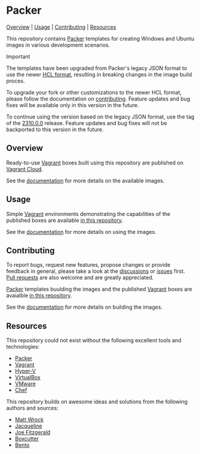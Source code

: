 # Packer

[Overview] | [Usage] | [Contributing] | [Resources]  

This repository contains [Packer] templates for creating Windows and Ubuntu images in various development scenarios.

> [!IMPORTANT]  
> The templates have been upgraded from Packer's legacy JSON format to use the newer [HCL format][PackerJSONToHCL], resulting in breaking changes in the image build proces.  
>  
> To upgrade your fork or other customizations to the newer HCL format, please follow the documentation on [contributing]. Feature updates and bug fixes will be available only in this version in the future.
>  
> To continue using the version based on the legacy JSON format, use the tag of the [2310.0.0][LastJSONRelease] release. Feature updates and bug fixes will not be backported to this version in the future.

[PackerJSONToHCL]: https://developer.hashicorp.com/packer/docs/templates/json_to_hcl
[LastJSONRelease]: https://github.com/gusztavvargadr/packer/tree/2310.0.0
[Samples]: ./samples

## Overview

Ready-to-use [Vagrant] boxes built using this repository are published on [Vagrant Cloud][VagrantCloudBoxes].

See the [documentation][WikiOverview] for more details on the available images.

[Overview]: #overview

[VagrantCloudBoxes]: https://app.vagrantup.com/gusztavvargadr

[WikiOverview]: https://github.com/gusztavvargadr/packer/wiki#overview

## Usage

Simple [Vagrant] environments demonstrating the capabilities of the published boxes are available [in this repository][Samples].

See the [documentation][WikiUsage] for more details on using the images.

[Usage]: #usage

[WikiUsage]: https://github.com/gusztavvargadr/packer/wiki#usage

## Contributing

To report bugs, request new features, propose changes or provide feedback in general, please take a look at the [discussions] or [issues] first. [Pull requests] are also welcome and are greatly appreciated.

[Packer] templates buulding the images and the published [Vagrant] boxes are avaialble [in this repository][Samples].

See the [documentation][WikiContributing] for more details on building the images.

[Contributing]: #contributing

[Discussions]: https://github.com/gusztavvargadr/packer/discussions
[Issues]: https://github.com/gusztavvargadr/packer/issues
[Pull requests]: https://github.com/gusztavvargadr/packer/pulls

[WikiContributing]: https://github.com/gusztavvargadr/packer/wiki#contributing

## Resources

This repository could not exist without the following excellent tools and technologies:

- [Packer]
- [Vagrant]
- [Hyper-V]
- [VirtualBox]
- [VMware]
- [Chef]

This repository builds on awesome ideas and solutions from the following authors and sources:

- [Matt Wrock]
- [Jacqueline]
- [Joe Fitzgerald]
- [Boxcutter]
- [Bento]

[Resources]: #resources

[Packer]: https://www.packer.io
[Vagrant]: https://www.vagrantup.com
[Chef]: https://www.chef.io
[Hyper-V]: https://learn.microsoft.com/en-us/virtualization/
[VirtualBox]: https://www.virtualbox.org
[VMware]: https://www.vmware.com/products/workstation-pro.html

[Matt Wrock]: https://github.com/mwrock/packer-templates
[Jacqueline]: https://github.com/jacqinthebox/packer-templates
[Joe Fitzgerald]: https://github.com/joefitzgerald/packer-windows
[Boxcutter]: https://github.com/boxcutter/windows
[Bento]: https://github.com/chef/bento
